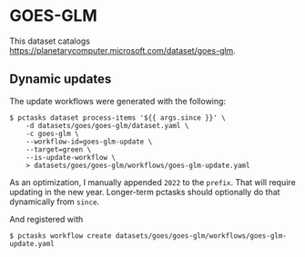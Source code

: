 # GOES-GLM

This dataset catalogs https://planetarycomputer.microsoft.com/dataset/goes-glm.

## Dynamic updates

The update workflows were generated with the following:

```console
$ pctasks dataset process-items '${{ args.since }}' \
    -d datasets/goes/goes-glm/dataset.yaml \
    -c goes-glm \
    --workflow-id=goes-glm-update \
    --target=green \
    --is-update-workflow \
    > datasets/goes/goes-glm/workflows/goes-glm-update.yaml
```

As an optimization, I manually appended `2022` to the `prefix`. That will require updating in the new year. Longer-term pctasks should
optionally do that dynamically from `since`.

And registered with

```console
$ pctasks workflow create datasets/goes/goes-glm/workflows/goes-glm-update.yaml
```